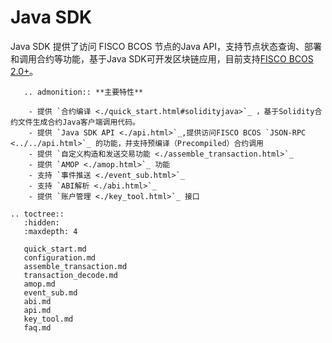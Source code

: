 # Java SDK

Java SDK 提供了访问 FISCO BCOS 节点的Java API，支持节点状态查询、部署和调用合约等功能，基于Java SDK可开发区块链应用，目前支持[FISCO BCOS 2.0+](../../../)。

```eval_rst
   .. admonition:: **主要特性**

    - 提供 `合约编译 <./quick_start.html#solidityjava>`_ ，基于Solidity合约文件生成合约Java客户端调用代码。
    - 提供 `Java SDK API <./api.html>`_,提供访问FISCO BCOS `JSON-RPC <../../api.html>`_ 的功能，并支持预编译（Precompiled）合约调用
    - 提供 `自定义构造和发送交易功能 <./assemble_transaction.html>`_
    - 提供 `AMOP <./amop.html>`_ 功能
    - 支持 `事件推送 <./event_sub.html>`_
    - 支持 `ABI解析 <./abi.html>`_
    - 提供 `账户管理 <./key_tool.html>`_ 接口
```

```eval_rst
.. toctree::
   :hidden:
   :maxdepth: 4

   quick_start.md
   configuration.md
   assemble_transaction.md
   transaction_decode.md
   amop.md
   event_sub.md
   abi.md
   api.md
   key_tool.md
   faq.md
```
